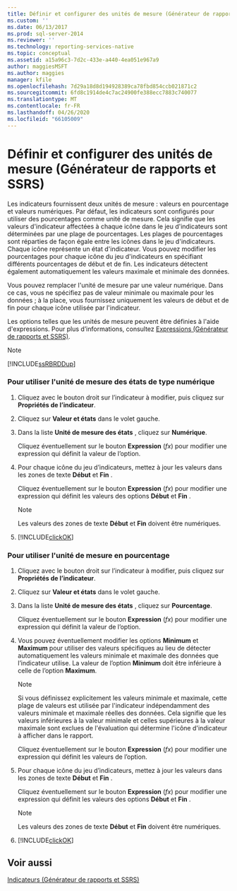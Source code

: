 ```yaml
---
title: Définir et configurer des unités de mesure (Générateur de rapports et SSRS) | Microsoft Docs
ms.custom: ''
ms.date: 06/13/2017
ms.prod: sql-server-2014
ms.reviewer: ''
ms.technology: reporting-services-native
ms.topic: conceptual
ms.assetid: a15a96c3-7d2c-433e-a440-4ea051e967a9
author: maggiesMSFT
ms.author: maggies
manager: kfile
ms.openlocfilehash: 7d29a18d8d194928389ca78fbd854ccb021871c2
ms.sourcegitcommit: 6fd8c1914de4c7ac24900fe388ecc7883c740077
ms.translationtype: MT
ms.contentlocale: fr-FR
ms.lasthandoff: 04/26/2020
ms.locfileid: "66105009"
---
```

# <a name="set-and-configure-measurement-units-report-builder-and-ssrs"></a>Définir et configurer des unités de mesure (Générateur de rapports et SSRS)
  Les indicateurs fournissent deux unités de mesure : valeurs en pourcentage et valeurs numériques. Par défaut, les indicateurs sont configurés pour utiliser des pourcentages comme unité de mesure. Cela signifie que les valeurs d'indicateur affectées à chaque icône dans le jeu d'indicateurs sont déterminées par une plage de pourcentages. Les plages de pourcentages sont réparties de façon égale entre les icônes dans le jeu d'indicateurs. Chaque icône représente un état d'indicateur. Vous pouvez modifier les pourcentages pour chaque icône du jeu d'indicateurs en spécifiant différents pourcentages de début et de fin. Les indicateurs détectent également automatiquement les valeurs maximale et minimale des données.  
  
 Vous pouvez remplacer l'unité de mesure par une valeur numérique. Dans ce cas, vous ne spécifiez pas de valeur minimale ou maximale pour les données ; à la place, vous fournissez uniquement les valeurs de début et de fin pour chaque icône utilisée par l'indicateur.  
  
 Les options telles que les unités de mesure peuvent être définies à l'aide d'expressions. Pour plus d’informations, consultez [Expressions &#40;Générateur de rapports et SSRS&#41;](expressions-report-builder-and-ssrs.md).  
  
> [!NOTE]  
>  [!INCLUDE[ssRBRDDup](../../includes/ssrbrddup-md.md)]  
  
### <a name="to-use-the-numeric-state-measurement-unit"></a>Pour utiliser l'unité de mesure des états de type numérique  
  
1.  Cliquez avec le bouton droit sur l’indicateur à modifier, puis cliquez sur **Propriétés de l’indicateur**.  
  
2.  Cliquez sur **Valeur et états** dans le volet gauche.  
  
3.  Dans la liste **Unité de mesure des états** , cliquez sur **Numérique**.  
  
     Cliquez éventuellement sur le bouton **Expression** (*fx*) pour modifier une expression qui définit la valeur de l’option.  
  
4.  Pour chaque icône du jeu d’indicateurs, mettez à jour les valeurs dans les zones de texte **Début** et **Fin** .  
  
     Cliquez éventuellement sur le bouton **Expression** (*fx*) pour modifier une expression qui définit les valeurs des options **Début** et **Fin** .  
  
    > [!NOTE]  
    >  Les valeurs des zones de texte **Début** et **Fin** doivent être numériques.  
  
5.  [!INCLUDE[clickOK](../../includes/clickok-md.md)]  
  
### <a name="to-use-the-percentage-measurement-unit"></a>Pour utiliser l'unité de mesure en pourcentage  
  
1.  Cliquez avec le bouton droit sur l’indicateur à modifier, puis cliquez sur **Propriétés de l’indicateur**.  
  
2.  Cliquez sur **Valeur et états** dans le volet gauche.  
  
3.  Dans la liste **Unité de mesure des états** , cliquez sur **Pourcentage**.  
  
     Cliquez éventuellement sur le bouton **Expression** (*fx*) pour modifier une expression qui définit la valeur de l’option.  
  
4.  Vous pouvez éventuellement modifier les options **Minimum** et **Maximum** pour utiliser des valeurs spécifiques au lieu de détecter automatiquement les valeurs minimale et maximale des données que l’indicateur utilise. La valeur de l’option **Minimum** doit être inférieure à celle de l’option **Maximum**.  
  
    > [!NOTE]  
    >  Si vous définissez explicitement les valeurs minimale et maximale, cette plage de valeurs est utilisée par l'indicateur indépendamment des valeurs minimale et maximale réelles des données. Cela signifie que les valeurs inférieures à la valeur minimale et celles supérieures à la valeur maximale sont exclues de l'évaluation qui détermine l'icône d'indicateur à afficher dans le rapport.  
  
     Cliquez éventuellement sur le bouton **Expression** (*fx*) pour modifier une expression qui définit les valeurs de l’option.  
  
5.  Pour chaque icône du jeu d’indicateurs, mettez à jour les valeurs dans les zones de texte **Début** et **Fin** .  
  
     Cliquez éventuellement sur le bouton **Expression** (*fx*) pour modifier une expression qui définit les valeurs des options **Début** et **Fin** .  
  
    > [!NOTE]  
    >  Les valeurs des zones de texte **Début** et **Fin** doivent être numériques.  
  
6.  [!INCLUDE[clickOK](../../includes/clickok-md.md)]  
  
## <a name="see-also"></a>Voir aussi  
 [Indicateurs &#40;Générateur de rapports et SSRS&#41;](indicators-report-builder-and-ssrs.md)  
  
  
